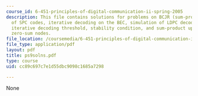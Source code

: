 ```yaml
---
course_id: 6-451-principles-of-digital-communication-ii-spring-2005
description: This file contains solutions for problems on BCJR (sum-product) decoding
  of SPC codes, iterative decoding on the BEC, simulation of LDPC decoding on a BEC,
  iterative decoding threshold, stability condition, and sum-product update rule for
  zero-sum nodes.
file_location: /coursemedia/6-451-principles-of-digital-communication-ii-spring-2005/cc89c697c7e1d55dbc9098c1685a7298_ps9solns.pdf
file_type: application/pdf
layout: pdf
title: ps9solns.pdf
type: course
uid: cc89c697c7e1d55dbc9098c1685a7298

---
```

None